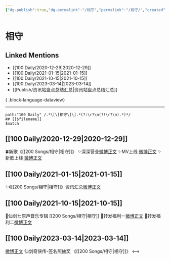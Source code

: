 ```yaml
---
{"dg-publish":true,"dg-permalink":"/相守","permalink":"/相守/","created":"2023-03-15T16:27:26.000+08:00","updated":"2023-04-10T15:51:57.000+08:00"}
---
```


# 相守

## Linked Mentions
- [[100 Daily/2020-12-29\|2020-12-29]]
- [[100 Daily/2021-01-15\|2021-01-15]]
- [[100 Daily/2021-10-15\|2021-10-15]]
- [[100 Daily/2023-03-14\|2023-03-14]]
- [[Publish/资讯站盘点总结汇总\|资讯站盘点总结汇总]]

{ .block-language-dataview}

---

```expander
path:"100 Daily" /.*\[\[相守\]\].*(?:\r?\n(?!\r?\n).*)*/
## [[$filename]]
$match
```
## [[100 Daily/2020-12-29\|2020-12-29]]
🍀新歌《[[200 Songs/相守\|相守]]》
✨深深营业[微博正文](https://m.weibo.cn/6466290670/4587507822628162)
✨MV上线 [微博正文](https://weibo.com/6466290670/JAGJrvZ6x)
✨新歌上线 [微博正文](https://weibo.com/6466290670/JAGMZEqbi)
## [[100 Daily/2021-01-15\|2021-01-15]]
✨《[[200 Songs/相守\|相守]]》资讯汇总[微博正文](https://m.weibo.cn/6466290670/4593567521833492)
## [[100 Daily/2021-10-15\|2021-10-15]]
🌟仙剑七原声音乐专辑 [[200 Songs/相守\|相守]]
💫转发福利一[微博正文](https://m.weibo.cn/6466290670/4692540433629934)
💫转发福利二[微博正文](https://m.weibo.cn/6466290670/4692551490341279)
## [[100 Daily/2023-03-14\|2023-03-14]]
[微博正文](https://weibo.com/1658374617/4879180905581091) 仙剑奇侠传-签名照抽奖 《[[200 Songs/相守\|相守]]》
<-->